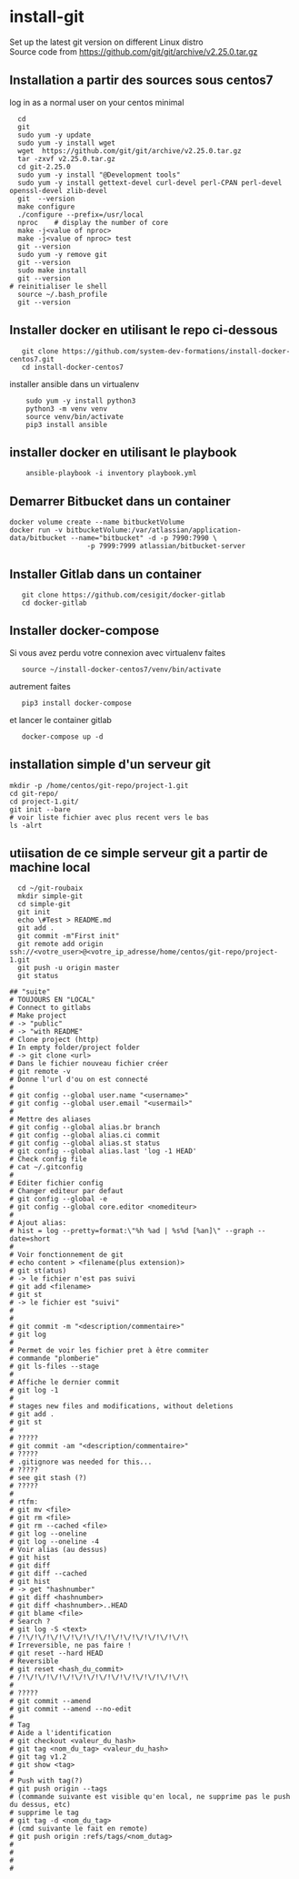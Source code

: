 # install-git
Set up the latest git version on different Linux distro  
Source code from https://github.com/git/git/archive/v2.25.0.tar.gz

## Installation a partir des sources sous centos7
log in as a normal user on your centos minimal  
```shell script
  cd
  git
  sudo yum -y update
  sudo yum -y install wget 
  wget  https://github.com/git/git/archive/v2.25.0.tar.gz
  tar -zxvf v2.25.0.tar.gz 
  cd git-2.25.0
  sudo yum -y install "@Development tools"
  sudo yum -y install gettext-devel curl-devel perl-CPAN perl-devel openssl-devel zlib-devel
  git  --version 
  make configure 
  ./configure --prefix=/usr/local
  nproc    # display the number of core 
  make -j<value of nproc>
  make -j<value of nproc> test 
  git --version 
  sudo yum -y remove git 
  git --version 
  sudo make install 
  git --version 
# reinitialiser le shell
  source ~/.bash_profile 
  git --version 
``` 

## Installer docker en utilisant le repo ci-dessous 
```shell script
   git clone https://github.com/system-dev-formations/install-docker-centos7.git
   cd install-docker-centos7
```
installer ansible dans un virtualenv 
```shell script
    sudo yum -y install python3
    python3 -m venv venv
    source venv/bin/activate
    pip3 install ansible
````

## installer docker en utilisant le playbook 
```shell script
    ansible-playbook -i inventory playbook.yml
```

## Demarrer Bitbucket dans un container 
```shell script
docker volume create --name bitbucketVolume
docker run -v bitbucketVolume:/var/atlassian/application-data/bitbucket --name="bitbucket" -d -p 7990:7990 \
                   -p 7999:7999 atlassian/bitbucket-server
````
## Installer Gitlab dans un container 
```shell script
   git clone https://github.com/cesigit/docker-gitlab
   cd docker-gitlab
```

## Installer docker-compose
Si vous avez perdu votre connexion avec virtualenv faites  
```shell script
   source ~/install-docker-centos7/venv/bin/activate
```
autrement faites
```shell script
   pip3 install docker-compose
```
et lancer le container gitlab 
```shell script
   docker-compose up -d 
```
## installation simple d'un serveur git 
```shell script
mkdir -p /home/centos/git-repo/project-1.git
cd git-repo/
cd project-1.git/
git init --bare
# voir liste fichier avec plus recent vers le bas
ls -alrt
```
## utiisation de ce simple serveur git a partir de machine local
```shell script
  cd ~/git-roubaix
  mkdir simple-git 
  cd simple-git
  git init
  echo \#Test > README.md
  git add .
  git commit -m"First init"
  git remote add origin ssh://<votre_user>@<votre_ip_adresse/home/centos/git-repo/project-1.git
  git push -u origin master
  git status

## "suite"
# TOUJOURS EN "LOCAL"
# Connect to gitlabs
# Make project
# -> "public"
# -> "with README"
# Clone project (http)
# In empty folder/project folder
# -> git clone <url>
# Dans le fichier nouveau fichier créer
# git remote -v
# Donne l'url d'ou on est connecté
# 
# git config --global user.name "<username>"
# git config --global user.email "<usermail>"
# 
# Mettre des aliases
# git config --global alias.br branch
# git config --global alias.ci commit
# git config --global alias.st status
# git config --global alias.last 'log -1 HEAD'
# Check config file
# cat ~/.gitconfig
# 
# Editer fichier config
# Changer editeur par defaut
# git config --global -e
# git config --global core.editor <nomediteur>
# 
# Ajout alias:
# hist = log --pretty=format:\"%h %ad | %s%d [%an]\" --graph --date=short
# 
# Voir fonctionnement de git
# echo content > <filename(plus extension)>
# git st(atus)
# -> le fichier n'est pas suivi
# git add <filename>
# git st
# -> le fichier est "suivi"
# 
# 
# git commit -m "<description/commentaire>"
# git log
# 
# Permet de voir les fichier pret à être commiter
# commande "plomberie"
# git ls-files --stage
# 
# Affiche le dernier commit
# git log -1
# 
# stages new files and modifications, without deletions
# git add .
# git st
# 
# ?????
# git commit -am "<description/commentaire>"
# ?????
# .gitignore was needed for this...
# ?????
# see git stash (?)
# ?????
# 
# rtfm:
# git mv <file>
# git rm <file>
# git rm --cached <file>
# git log --oneline
# git log --oneline -4
# Voir alias (au dessus)
# git hist
# git diff
# git diff --cached
# git hist
# -> get "hashnumber"
# git diff <hashnumber>
# git diff <hashnumber>..HEAD
# git blame <file>
# Search ?
# git log -S <text>
# /!\/!\/!\/!\/!\/!\/!\/!\/!\/!\/!\/!\/!\/!\
# Irreversible, ne pas faire ! 
# git reset --hard HEAD
# Reversible
# git reset <hash_du_commit>
# /!\/!\/!\/!\/!\/!\/!\/!\/!\/!\/!\/!\/!\/!\ 
# 
# ?????
# git commit --amend
# git commit --amend --no-edit
# 
# Tag
# Aide a l'identification
# git checkout <valeur_du_hash>
# git tag <nom_du_tag> <valeur_du_hash>
# git tag v1.2
# git show <tag>
# 
# Push with tag(?)
# git push origin --tags
# (commande suivante est visible qu'en local, ne supprime pas le push du dessus, etc)
# supprime le tag
# git tag -d <nom_du_tag>
# (cmd suivante le fait en remote)
# git push origin :refs/tags/<nom_dutag> 
# 
# 
# 
# 

```





